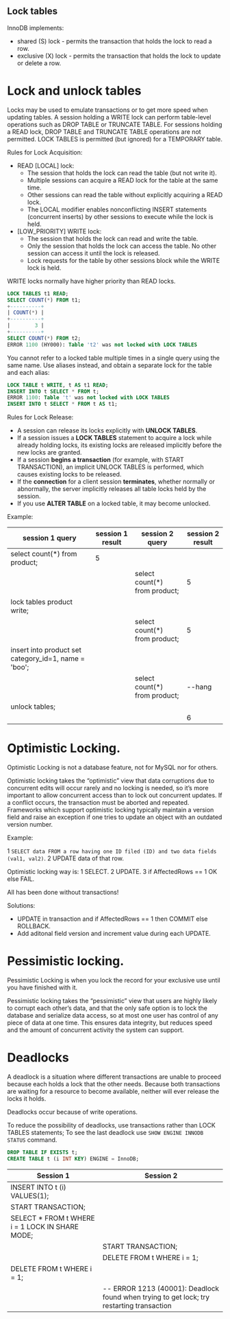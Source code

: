 Lock tables
-

InnoDB implements:

* shared (S) lock - permits the transaction that holds the lock to read a row.
* exclusive (X) lock - permits the transaction that holds the lock to update or delete a row.

# Lock and unlock tables

Locks may be used to emulate transactions or to get more speed when updating tables.
A session holding a WRITE lock can perform table-level operations such as DROP TABLE or TRUNCATE TABLE.
For sessions holding a READ lock, DROP TABLE and TRUNCATE TABLE operations are not permitted.
LOCK TABLES is permitted (but ignored) for a TEMPORARY table.

Rules for Lock Acquisition:
* READ [LOCAL] lock:
    * The session that holds the lock can read the table (but not write it).
    * Multiple sessions can acquire a READ lock for the table at the same time.
    * Other sessions can read the table without explicitly acquiring a READ lock.
    * The LOCAL modifier enables nonconflicting INSERT statements (concurrent inserts) by other sessions
      to execute while the lock is held.
* [LOW_PRIORITY] WRITE lock:
    * The session that holds the lock can read and write the table.
    * Only the session that holds the lock can access the table.
      No other session can access it until the lock is released.
    * Lock requests for the table by other sessions block while the WRITE lock is held.

WRITE locks normally have higher priority than READ locks.

````sql
LOCK TABLES t1 READ;
SELECT COUNT(*) FROM t1;
+----------+
| COUNT(*) |
+----------+
|        3 |
+----------+
SELECT COUNT(*) FROM t2;
ERROR 1100 (HY000): Table 't2' was not locked with LOCK TABLES
````

You cannot refer to a locked table multiple times in a single query using the same name.
Use aliases instead, and obtain a separate lock for the table and each alias:
````sql
LOCK TABLE t WRITE, t AS t1 READ;
INSERT INTO t SELECT * FROM t;
ERROR 1100: Table 't' was not locked with LOCK TABLES
INSERT INTO t SELECT * FROM t AS t1;
````

Rules for Lock Release:
* A session can release its locks explicitly with **UNLOCK TABLES**.
* If a session issues a **LOCK TABLES** statement to acquire a lock while already holding locks,
  its existing locks are released implicitly before the new locks are granted.
* If a session **begins a transaction** (for example, with START TRANSACTION),
  an implicit UNLOCK TABLES is performed, which causes existing locks to be released.
* If the **connection** for a client session **terminates**, whether normally or abnormally,
  the server implicitly releases all table locks held by the session.
* If you use **ALTER TABLE** on a locked table, it may become unlocked.

Example:

| session 1 query                                      | session 1 result              | session 2 query               | session 2 result |
|------------------------------------------------------|-------------------------------|-------------------------------|------------------|
| select count(*) from product;                        | 5                             |                               |                  |
|                                                      |                               | select count(*) from product; | 5                |
| lock tables product write;                           |                               |                               |                  |
|                                                      |                               | select count(*) from product; | 5                |
| insert into product set category_id=1, name = 'boo'; |                               |                               |                  |
|                                                      |                               | select count(*) from product; | --hang           |
| unlock tables;                                       |                               |                               |                  |
|                                                      |                               |                               | 6                |


# Optimistic Locking.

Optimistic Locking is not a database feature, not for MySQL nor for others.

Optimistic locking takes the “optimistic” view
that data corruptions due to concurrent edits will occur rarely and no locking is needed,
so it’s more important to allow concurrent access than to lock out concurrent updates.
If a conflict occurs, the transaction must be aborted and repeated.
Frameworks which support optimistic locking typically maintain a version field
and raise an exception if one tries to update an object with an outdated version number.

Example:

1 `SELECT data FROM a row having one ID filed (ID) and two data fields (val1, val2)`.
2 UPDATE data of that row.

Optimistic locking way is:
1 SELECT.
2 UPDATE.
3 if AffectedRows == 1 OK else FAIL.

All has been done without transactions!

Solutions:

* UPDATE in transaction and if AffectedRows == 1 then COMMIT else ROLLBACK.
* Add aditonal field version and increment value during each UPDATE.

# Pessimistic locking.

Pessimistic Locking is when you lock the record for your exclusive use until you have finished with it.

Pessimistic locking takes the “pessimistic” view that users are highly likely to corrupt each other’s data,
and that the only safe option is to lock the database and serialize data access,
so at most one user has control of any piece of data at one time.
This ensures data integrity, but reduces speed and the amount of concurrent activity the system can support.

# Deadlocks

A deadlock is a situation where different transactions are unable to proceed
because each holds a lock that the other needs.
Because both transactions are waiting for a resource to become available,
neither will ever release the locks it holds.

Deadlocks occur because of write operations.

To reduce the possibility of deadlocks, use transactions rather than LOCK TABLES statements;
To see the last deadlock use `SHOW ENGINE INNODB STATUS` command.

````sql
DROP TABLE IF EXISTS t;
CREATE TABLE t (i INT KEY) ENGINE = InnoDB;
````

| Session 1                                       | Session 2                  |
|-------------------------------------------------|----------------------------|
| INSERT INTO t (i) VALUES(1);                    |                            |
| START TRANSACTION;                              |                            |
| SELECT * FROM t WHERE i = 1 LOCK IN SHARE MODE; |                            |
|                                                 | START TRANSACTION;         |
|                                                 | DELETE FROM t WHERE i = 1; |
| DELETE FROM t WHERE i = 1;                      |                            |
|                                                 | -- ERROR 1213 (40001): Deadlock found when trying to get lock; try restarting transaction |
